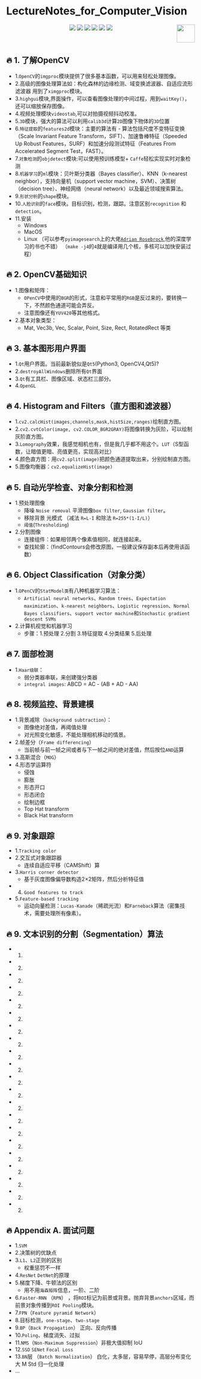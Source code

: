 # LectureNotes_for_Computer_Vision

<p align="center">
    <a href="https://github.com/elegantcoin/LectureNotes_for_Computer_Vision"><img src="https://img.shields.io/badge/status-updating-brightgreen.svg"></a>
    <a href="https://github.com/python/cpython"><img src="https://img.shields.io/badge/Python-3.7-FF1493.svg"></a>
    <a href="https://github.com/elegantcoin/LectureNotes_for_Computer_Vision"><img src="https://img.shields.io/badge/platform-Windows%7CLinux%7CmacOS-660066.svg"></a>
    <a href="https://opensource.org/licenses/mit-license.php"><img src="https://badges.frapsoft.com/os/mit/mit.svg"></a>
    <a href="https://github.com/elegantcoin/LectureNotes_for_Computer_Vision/stargazers"><img src="https://img.shields.io/github/stars/elegantcoin/LectureNotes_for_Computer_Vision.svg?logo=github"></a>
    <a href="https://github.com/elegantcoin/LectureNotes_for_Computer_Vision/network/members"><img src="https://img.shields.io/github/forks/elegantcoin/LectureNotes_for_Computer_Vision.svg?color=blue&logo=github"></a>
    <a href="https://www.python.org/"><img src="https://upload.wikimedia.org/wikipedia/commons/c/c3/Python-logo-notext.svg" align="right" height="48" width="48" ></a>
</p>
<br />

## :fire: 1. 了解OpenCV

- 1.`OpenCV`的`imgproc`模块提供了很多基本函数，可以用来轻松处理图像。
- 2.高级的图像处理算法如：构化森林的边缘检测、域变换滤波器、自适应流形滤波器 用到了`ximgproc`模块。
- 3.`highgui`模块,界面操作，可以查看图像处理的中间过程，用到`waitKey()`，还可以缩放保存图像。
- 4.视频处理模块`videostab`,可以对拍摄视频抖动校准。
- 5.`3D`模块，强大的算法可以利用`calib3d`计算`2D`图像下物体的`3D`位置
- 6.`特征提取`的`features2d`模块：主要的算法有 - 算法包括尺度不变特征变换（Scale Invariant Feature Transform，SIFT）、加速鲁棒特征（Speeded Up Robust Features，SURF）和加速分段测试特征（Features From Accelerated Segment Test，FAST）。
- 7.`对象检测`的`objdetect`模块:可以使用预训练模型+ `Caffe`轻松实现实时对象检测
- 8.`机器学习`的`ml`模块：贝叶斯分类器（Bayes classifier）、KNN（k-nearest neighbor），支持向量机（support vector machine，SVM）、决策树（decision tree）、神经网络（neural network）以及最近领域搜索算法。
- 9.`形状分析`的`shape`模块。
- 10.`人脸识别`的`face`模块。目标识别，检测，跟踪。注意区别`recognition` 和 `detection`。
- 11.安装
    - Windows
    - MacOS
    - Linux （可以参考`pyimagesearch`上的大佬[`Adrian Rosebrock`](https://www.pyimagesearch.com/),他的深度学习的书也不错） （`make -j4`的`4`就是编译用几个核，多核可以加快安装过程）

## :fire: 2. OpenCV基础知识
- 1.图像和矩阵：
    - `OPenCV`中使用的`BGR`的形式，注意和平常用的`RGB`是反过来的，要转换一下，不然颜色通道可能会弄反。
    - 注意图像还有`YUV420`等其他格式。
- 2.基本对象类型：
    - Mat, Vec3b, Vec, Scalar, Point, Size, Rect, RotatedRect 等类

## :fire: 3. 基本图形用户界面
- 1.`Qt`用户界面。当前最新貌似是`Qt5`(Python3, OpenCV4,Qt5)?
- 2.`destroyAllWindows`删除所有`Qt`界面
- 3.`Qt`有工具栏、图像区域、状态栏三部分。
- 4.`OpenGL`

## :fire: 4. Histogram and Filters（直方图和滤波器）
- 1.`cv2.calcHist(images,channels,mask,histSize,ranges)`绘制直方图。
- 2.`cv2.cvtColor(image, cv2.COLOR_BGR2GRAY)`将图像转换为灰阶，可以绘制灰阶直方图。
- 3.`Lomography`效果，我感觉相机也有，但是我几乎都不用这个。`LUT`（S型函数，让暗值更暗、亮值更亮，实现高对比） 
- 4.颜色直方图：用`cv2.split(image)`把颜色通道提取出来，分别绘制直方图。
- 5.图像均衡器：`cv2.equalizeHist(image)`

## :fire: 5. 自动光学检查、对象分割和检测
- 1.预处理图像
    - 降噪 `Noise removal` 平滑图像`box filter`, `Gaussian filter`。
    - 移除背景 光模式 （减法 `R=L-I` 和除法 `R=255*(1-I/L)`） 
    - `阈值`(`Thresholding`)
- 2.分割图像
    - 连接组件：如果相邻两个像素值相同，就连接起来。
    - 查找轮廓：（findContours会修改原图，一般建议保存副本后再使用该函数）

## :fire: 6. Object Classification（对象分类）
- 1.`OPenCV`的`StatModel类`有八种机器学习算法：
    - `Artificial neural networks`、`Random trees`、`Expectation maximization`、`k-nearest neighbors`、`Logistic regression`、`Normal Bayes classifiers`、`support vector machine`和`Stochastic gradient descent SVMs`
- 2.计算机视觉和机器学习
    - 步骤：1.预处理 2.分割 3.特征提取 4.分类结果 5.后处理

## :fire: 7. 面部检测
- 1.`Haar级联`：
    - 弱分类器串联，来创建强分类器
    - `integral images`:  ABCD = AC - (AB + AD - AA)

## :fire: 8. 视频监控、背景建模
- 1.背景减除（`background subtraction`）：
    - 图像绝对差值，再阈值处理
    - 对光照变化敏感，不能处理相机移动的情景。
- 2.帧差分（`Frame differencing`）
    - 当前帧与前一帧之间或者与下一帧之间的绝对差值，然后按位`AND`运算
- 3.高斯混合（`MOG`）
- 4.形态学运算符
    - 侵蚀
    - 膨胀
    - 形态开口
    - 形态闭合
    - 绘制边框
    - Top Hat transform
    - Black Hat transform

## :fire: 9. 对象跟踪
- 1.`Tracking color`
- 2.交互式对象跟踪器
    - 连续自适应平移（CAMShift）算
- 3.`Harris corner detector`
    - 基于灰度图像偏导数构造2×2矩阵，然后分析特征值
- 4. `Good features to track`
- 5.`Feature-based tracking`
    - 运动向量检测：`Lucas-Kanade`（稀疏光流）和`Farneback`算法（密集技术，需要处理所有像素）。


## :fire: 9. 文本识别的分割（Segmentation）算法
- 1.
- 2.
- 2.
- 2.
- 2.
- 2.
- 2.
- 2.
- 2.
- 2.
- 2.
- 2.
- 2.
- 2.
- 2.
- 2.
- 2.
- 2.
- 2.
- 2.
- 2.





## :fire: Appendix A. 面试问题
- 1.`SVM`
- 2.决策树的优缺点
- 3.`L1`、`L2`正则的区别
    - 权重惩罚不一样
- 4.`ResNet` `DetNet`的原理
- 5.梯度下降、牛顿法的区别
    - 用不用`海森矩阵`信息，一阶、二阶
- 6.`Faster-RNN` （`RPN`） ，将`ROI`标记为前景或背景。抛弃背景`anchors`区域，而前景对象传播到`ROI Pooling`模块。 
- 7.`FPN`（`Feature pyramid Network`）
- 8.目标检测，`one-stage`、`two-stage`
- 9.`BP`（`Back Propagation`） 正向、反向传播 
- 10.`Poling`、梯度消失、过拟
- 11.`NMS`（`Non-Maximum Suppression`）非极大值抑制  IoU
- 12.`SSD` `SENet` `Focal Loss`
- 13.`BN`层 （`Batch Normalization`） 白化，太多层，容易早停，高层分布变化大   M Std 归一化处理
- ...


